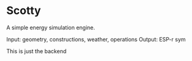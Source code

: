 # Scotty

A simple energy simulation engine.

Input: geometry, constructions, weather, operations
Output: ESP-r sym

This is just the backend
